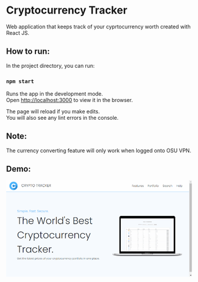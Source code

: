 # Cryptocurrency Tracker

Web application that keeps track of your cyprtocurrency worth created with React JS. 

## How to run: 

In the project directory, you can run:

### `npm start`

Runs the app in the development mode.\
Open [http://localhost:3000](http://localhost:3000) to view it in the browser.

The page will reload if you make edits.\
You will also see any lint errors in the console.

## Note:

The currency converting feature will only work when logged onto OSU VPN. 

## Demo: 
![](crypto-tracker.gif)
